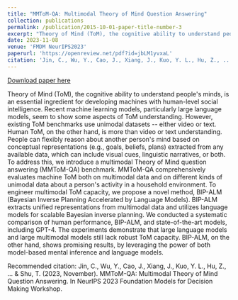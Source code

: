 ```yaml
---
title: "MMToM-QA: Multimodal Theory of Mind Question Answering"
collection: publications
permalink: /publication/2015-10-01-paper-title-number-3
excerpt: "Theory of Mind (ToM), the cognitive ability to understand people's minds, is an essential ingredient for developing machines with human-level social intelligence. Recent machine learning models, particularly large language models, seem to show some aspects of ToM understanding. However, existing ToM benchmarks use unimodal datasets -- either video or text. Human ToM, on the other hand, is more than video or text understanding. People can flexibly reason about another person's mind based on conceptual representations (e.g., goals, beliefs, plans) extracted from any available data, which can include visual cues, linguistic narratives, or both. To address this, we introduce a multimodal Theory of Mind question answering (MMToM-QA) benchmark. MMToM-QA comprehensively evaluates machine ToM both on multimodal data and on different kinds of unimodal data about a person's activity in a household environment. To engineer multimodal ToM capacity, we propose a novel method, BIP-ALM (Bayesian Inverse Planning Accelerated by Language Models). BIP-ALM extracts unified representations from multimodal data and utilizes language models for scalable Bayesian inverse planning. We conducted a systematic comparison of human performance, BIP-ALM, and state-of-the-art models, including GPT-4. The experiments demonstrate that large language models and large multimodal models still lack robust ToM capacity. BIP-ALM, on the other hand, shows promising results, by leveraging the power of both model-based mental inference and language models."
date: 2023-11-08
venue: 'FMDM NeurIPS2023'
paperurl: 'https://openreview.net/pdf?id=jbLM1yvxaL'
citation: 'Jin, C., Wu, Y., Cao, J., Xiang, J., Kuo, Y. L., Hu, Z., ... & Shu, T. (2023, November). MMToM-QA: Multimodal Theory of Mind Question Answering. In NeurIPS 2023 Foundation Models for Decision Making Workshop.'
---
```


[Download paper here](https://openreview.net/pdf?id=jbLM1yvxaL)

Theory of Mind (ToM), the cognitive ability to understand people's minds, is an essential ingredient for developing machines with human-level social intelligence. Recent machine learning models, particularly large language models, seem to show some aspects of ToM understanding. However, existing ToM benchmarks use unimodal datasets -- either video or text. Human ToM, on the other hand, is more than video or text understanding. People can flexibly reason about another person's mind based on conceptual representations (e.g., goals, beliefs, plans) extracted from any available data, which can include visual cues, linguistic narratives, or both. To address this, we introduce a multimodal Theory of Mind question answering (MMToM-QA) benchmark. MMToM-QA comprehensively evaluates machine ToM both on multimodal data and on different kinds of unimodal data about a person's activity in a household environment. To engineer multimodal ToM capacity, we propose a novel method, BIP-ALM (Bayesian Inverse Planning Accelerated by Language Models). BIP-ALM extracts unified representations from multimodal data and utilizes language models for scalable Bayesian inverse planning. We conducted a systematic comparison of human performance, BIP-ALM, and state-of-the-art models, including GPT-4. The experiments demonstrate that large language models and large multimodal models still lack robust ToM capacity. BIP-ALM, on the other hand, shows promising results, by leveraging the power of both model-based mental inference and language models.

Recommended citation: Jin, C., Wu, Y., Cao, J., Xiang, J., Kuo, Y. L., Hu, Z., ... & Shu, T. (2023, November). MMToM-QA: Multimodal Theory of Mind Question Answering. In NeurIPS 2023 Foundation Models for Decision Making Workshop.